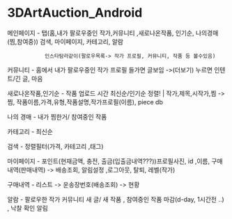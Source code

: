 # 3DArtAuction_Android

메인페이지 - 탭(홈,내가 팔로우중인 작가,커뮤니티 ,새로나온작품, 인기순, 나의경매(찜,참여중)) 
검색, 마이페이지, 카테고리, 알람

				인스타탐라같이(팔로우목록-> 작가 프로필, 커뮤니티, 작품 등 볼수있음)
커뮤니티 - 홈에서 내가 팔로우중인 작가 프로필 들가면 글보임 ->(더보기) 누르면 인텐트/긴 글, 마음

새로나온작품,인기순 - 작품 업로드 시간 최신순/인기순 정렬! | 작가,제목,시작가,찜
						-> 찜, 작품이름,가격,유형,작품설명,작가프로필(이름), piece db

나의 경매 - 내가 찜한거/ 참여중인 작품

카테고리 - 최신순

검색 - 정렬필터(가격, 카테고리 ,태그) 

마이페이지 - 포인트(현재금액, 충전, 출금(입출금내역???))프로필사진, id ,이름, 구매내역(판매내역) -> 배송조회, 알림설정 ,로그아웃, 탈퇴, 레벨(작가)

구매내역 - 리스트 -> 운송장번호(배송조회) -> 현황 

알람 - 팔로우한 작가 커뮤니티 새 글/ 새 작품 , 참여중인 작품 마감(d-day, 1시간전 ..) , 낙찰 확인 알림
